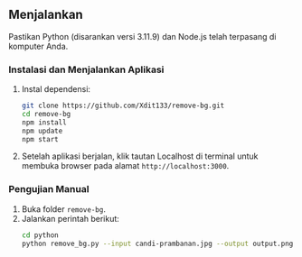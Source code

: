 ## Menjalankan

Pastikan Python (disarankan versi 3.11.9) dan Node.js telah terpasang di komputer Anda.

### Instalasi dan Menjalankan Aplikasi

1. Instal dependensi:
    ```bash
    git clone https://github.com/Xdit133/remove-bg.git
    cd remove-bg
    npm install
    npm update
    npm start
    ```
2. Setelah aplikasi berjalan, klik tautan Localhost di terminal untuk membuka browser pada alamat `http://localhost:3000`.

### Pengujian Manual

1. Buka folder `remove-bg`.
2. Jalankan perintah berikut:
    ```bash
    cd python
    python remove_bg.py --input candi-prambanan.jpg --output output.png
    ```